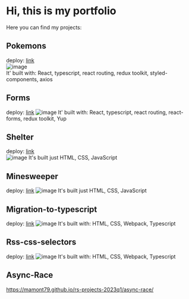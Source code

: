 # Hi, this is my portfolio
Here you can find my projects:

## Pokemons  
deploy: [link](pokemon-by-mamont.netlify.app)  
![image](https://github.com/user-attachments/assets/6ab69c73-cccc-4ab8-80bb-d7c997b0e145)  
It' built with: React, typescript, react routing, redux toolkit, styled-components, axios  

## Forms  
deploy: [link](https://form-by-mamont.netlify.app)
![image](https://github.com/user-attachments/assets/63dcc2c6-136f-46c0-b663-5d290279a53c)
It' built with: React, typescript, react routing, react-forms,  redux toolkit, Yup  

## Shelter  
deploy: [link](https://mamont79.github.io/rs-projects-2023q1/shelter/pages/main/)  
![image](https://github.com/user-attachments/assets/3e5f58f4-90e1-463b-b88d-c53cf748d7d9)
It's built just HTML, CSS, JavaScript  

##  Minesweeper  
deploy: [link](https://mamont79.github.io/rs-projects-2023q1/minesweeper/)
![image](https://github.com/user-attachments/assets/453a31ab-2e5b-4349-9288-36ffb60ca9cb)
It's built just HTML, CSS, JavaScript  

## Migration-to-typescript  
deploy: [link](https://mamont79.github.io/rs-projects-2023q1/migration-to-typescript/)
![image](https://github.com/user-attachments/assets/2d316be5-0e99-48f7-af55-4ba66957e546)
It's built with: HTML, CSS, Webpack, Typescript

## Rss-css-selectors  
deploy: [link](https://mamont79.github.io/rs-projects-2023q1/rss-css-selectors/)
![image](https://github.com/user-attachments/assets/0ff8bcbb-d9a2-47f1-9fa2-1d7ac8e8bd40)
It's built with: HTML, CSS, Webpack, Typescript

## Async-Race    
https://mamont79.github.io/rs-projects-2023q1/async-race/
